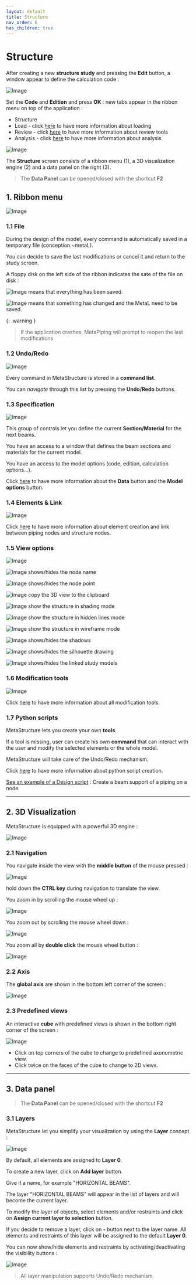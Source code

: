 ```yaml
---
layout: default
title: Structure
nav_order: 6
has_children: true
---
```


# Structure

After creating a new **structure study** and pressing the **Edit** button, a window appear to define the calculation code :

![Image](../Images/Structure22.jpg)

Set the **Code** and **Edition** and press **OK** : new tabs appear in the ribbon menu on top of the application :

- Structure
- Load - click [here](https://documentation.metapiping.com/Loads/Structure/index.html) to have more information about loading
- Review - click [here](https://documentation.metapiping.com/Review/Structure.html) to have more information about review tools
- Analysis - click [here](https://documentation.metapiping.com/Analysis/Structure.html) to have more information about analysis

![Image](../Images/Structure1.jpg)

The **Structure** screen consists of a ribbon menu (1), a 3D visualization engine (2) and a data panel on the right (3).

>The **Data Panel** can be opened/closed with the shortcut **F2**

## 1. Ribbon menu

![Image](../Images/Structure2.jpg)

### 1.1 File

During the design of the model, every command is automatically saved in a temporary file (conception.~metaL).

You can decide to save the last modifications or cancel it and return to the study screen.

A floppy disk on the left side of the ribbon indicates the sate of the file on disk :

![Image](../Images/Design5.jpg) means that everything has been saved.

![Image](../Images/Design6.jpg) means that something has changed and the MetaL need to be saved.

{: .warning }
>If the application crashes, MetaPiping will prompt to reopen the last modifications

### 1.2 Undo/Redo

![Image](../Images/Design7.jpg)

Every command in MetaStructure is stored in a **command list**.

You can *navigate* through this list by pressing the **Undo/Redo** buttons.

### 1.3 Specification

![Image](../Images/Structure3.jpg)

This group of controls let you define the current **Section/Material** for the next beams. 

You have an access to a window that defines the beam sections and materials for the current model.

You have an access to the model options (code, edition, calculation options...).

Click [here](https://documentation.metapiping.com/Structure/Specification/index.html) to have more information about the **Data** button and the **Model options** button.

### 1.4 Elements & Link

![Image](../Images/Structure4.jpg)

Click [here](https://documentation.metapiping.com/Structure/Elements/index.html) to have more information about element creation and link between piping nodes and structure nodes.

### 1.5 View options

![Image](../Images/Structure5.jpg)

![Image](../Images/Design9.jpg) shows/hides the node name

![Image](../Images/Design10.jpg) shows/hides the node point

![Image](../Images/Design11.jpg) copy the 3D view to the clipboard

![Image](../Images/Design12.jpg) show the structure in shading mode

![Image](../Images/Design13.jpg) show the structure in hidden lines mode

![Image](../Images/Design14.jpg) show the structure in wireframe mode

![Image](../Images/Design15.jpg) shows/hides the shadows

![Image](../Images/Design16.jpg) shows/hides the silhouette drawing

![Image](../Images/Design30.jpg) shows/hides the linked study models 

### 1.6 Modification tools

![Image](../Images/Structure16.jpg)

Click [here](https://documentation.metapiping.com/Structure/Modification.html) to have more information about all modification tools.

### 1.7 Python scripts

MetaStructure lets you create your own **tools**.

If a tool is missing, user can create his own **command** that can interact with the user and modify the selected elements or the whole model.

MetaStructure will take care of the Undo/Redo mechanism.

Click [here](https://documentation.metapiping.com/Python/design.html) to have more information about python script creation.

[See an example of a Design script](https://documentation.metapiping.com/Python/Samples/support.html) : Create a beam support of a piping on a node

---

## 2. 3D Visualization

MetaStructure is equipped with a powerful 3D engine :

![Image](../Images/Structure6.jpg)

### 2.1 Navigation

You navigate inside the view with the **middle button** of the mouse pressed :

![Image](../Images/MouseWheelMove.jpg)

hold down the **CTRL key** during navigation to translate the view.

You zoom in by scrolling the mouse wheel up :

![Image](../Images/MouseWheelUp.jpg)

You zoom out by scrolling the mouse wheel down :

![Image](../Images/MouseWheelDown.jpg)

You zoom all by **double click** the mouse wheel button :

![Image](../Images/MouseWheelDoubleClick.jpg)

### 2.2 Axis

The **global axis** are shown in the bottom left corner of the screen :

![Image](../Images/Design20.jpg)

### 2.3 Predefined views

An interactive **cube** with predefined views is shown in the bottom right corner of the screen :

![Image](../Images/Design21.jpg)

- Click on top corners of the cube to change to predefined axonometric view.
- Click twice on the faces of the cube to change to 2D views.

---

## 3. Data panel

>The **Data Panel** can be opened/closed with the shortcut **F2**

### 3.1 Layers

MetaStructure let you simplify your visualization by using the **Layer** concept :

![Image](../Images/Structure7.jpg)

By default, all elements are assigned to **Layer 0**.

To create a new layer, click on **Add layer** button.

Give it a name, for example "HORIZONTAL BEAMS".

The layer "HORIZONTAL BEAMS" will appear in the list of layers and will become the current layer.

To modify the layer of objects, select elements and/or restraints and click on **Assign current layer to selection** button.

If you decide to remove a layer, click on **-** button next to the layer name. All elements and restraints of this layer will be assigned to the default **Layer 0**.

You can now show/hide elements and restraints by activating/deactivating the visibility buttons :

![Image](../Images/Structure8.jpg)

>All layer manipulation supports Undo/Redo mechanism.